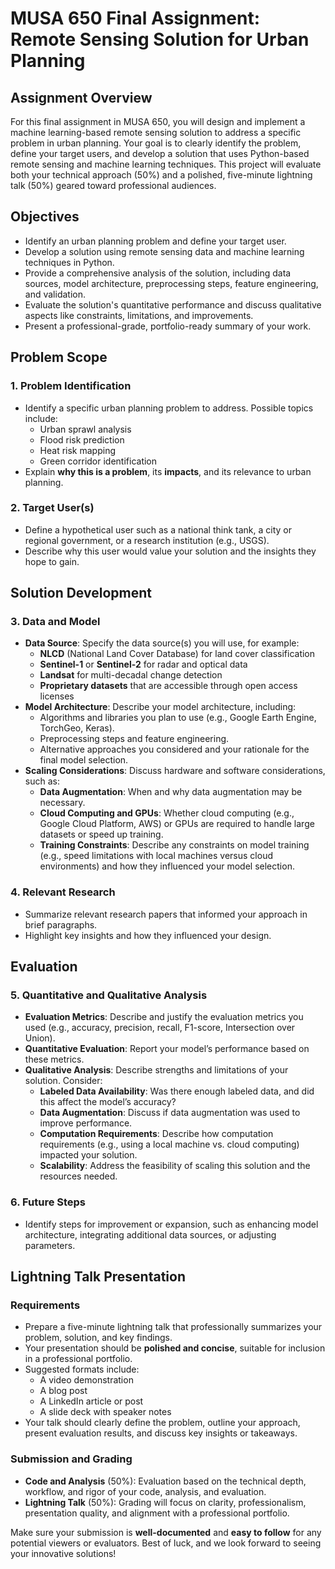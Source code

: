 # MUSA 650 Final Assignment: Remote Sensing Solution for Urban Planning

## Assignment Overview

For this final assignment in MUSA 650, you will design and implement a machine learning-based remote sensing solution to address a specific problem in urban planning. Your goal is to clearly identify the problem, define your target users, and develop a solution that uses Python-based remote sensing and machine learning techniques. This project will evaluate both your technical approach (50%) and a polished, five-minute lightning talk (50%) geared toward professional audiences.

## Objectives

- Identify an urban planning problem and define your target user.
- Develop a solution using remote sensing data and machine learning techniques in Python.
- Provide a comprehensive analysis of the solution, including data sources, model architecture, preprocessing steps, feature engineering, and validation.
- Evaluate the solution's quantitative performance and discuss qualitative aspects like constraints, limitations, and improvements.
- Present a professional-grade, portfolio-ready summary of your work.

## Problem Scope

### 1. Problem Identification

- Identify a specific urban planning problem to address. Possible topics include:
  - Urban sprawl analysis
  - Flood risk prediction
  - Heat risk mapping
  - Green corridor identification
- Explain **why this is a problem**, its **impacts**, and its relevance to urban planning.

### 2. Target User(s)

- Define a hypothetical user such as a national think tank, a city or regional government, or a research institution (e.g., USGS).
- Describe why this user would value your solution and the insights they hope to gain.

## Solution Development

### 3. Data and Model

- **Data Source**: Specify the data source(s) you will use, for example:
  - **NLCD** (National Land Cover Database) for land cover classification
  - **Sentinel-1** or **Sentinel-2** for radar and optical data
  - **Landsat** for multi-decadal change detection
  - **Proprietary datasets** that are accessible through open access licenses
- **Model Architecture**: Describe your model architecture, including:
  - Algorithms and libraries you plan to use (e.g., Google Earth Engine, TorchGeo, Keras).
  - Preprocessing steps and feature engineering.
  - Alternative approaches you considered and your rationale for the final model selection.
- **Scaling Considerations**: Discuss hardware and software considerations, such as:
  - **Data Augmentation**: When and why data augmentation may be necessary.
  - **Cloud Computing and GPUs**: Whether cloud computing (e.g., Google Cloud Platform, AWS) or GPUs are required to handle large datasets or speed up training.
  - **Training Constraints**: Describe any constraints on model training (e.g., speed limitations with local machines versus cloud environments) and how they influenced your model selection.

### 4. Relevant Research

- Summarize relevant research papers that informed your approach in brief paragraphs.
- Highlight key insights and how they influenced your design.

## Evaluation

### 5. Quantitative and Qualitative Analysis

- **Evaluation Metrics**: Describe and justify the evaluation metrics you used (e.g., accuracy, precision, recall, F1-score, Intersection over Union).
- **Quantitative Evaluation**: Report your model’s performance based on these metrics.
- **Qualitative Analysis**: Describe strengths and limitations of your solution. Consider:
  - **Labeled Data Availability**: Was there enough labeled data, and did this affect the model’s accuracy?
  - **Data Augmentation**: Discuss if data augmentation was used to improve performance.
  - **Computation Requirements**: Describe how computation requirements (e.g., using a local machine vs. cloud computing) impacted your solution.
  - **Scalability**: Address the feasibility of scaling this solution and the resources needed.

### 6. Future Steps

- Identify steps for improvement or expansion, such as enhancing model architecture, integrating additional data sources, or adjusting parameters.

## Lightning Talk Presentation

### Requirements

- Prepare a five-minute lightning talk that professionally summarizes your problem, solution, and key findings.
- Your presentation should be **polished and concise**, suitable for inclusion in a professional portfolio.
- Suggested formats include:
  - A video demonstration
  - A blog post
  - A LinkedIn article or post
  - A slide deck with speaker notes
- Your talk should clearly define the problem, outline your approach, present evaluation results, and discuss key insights or takeaways.

### Submission and Grading

- **Code and Analysis** (50%): Evaluation based on the technical depth, workflow, and rigor of your code, analysis, and evaluation.
- **Lightning Talk** (50%): Grading will focus on clarity, professionalism, presentation quality, and alignment with a professional portfolio.

Make sure your submission is **well-documented** and **easy to follow** for any potential viewers or evaluators. Best of luck, and we look forward to seeing your innovative solutions!
